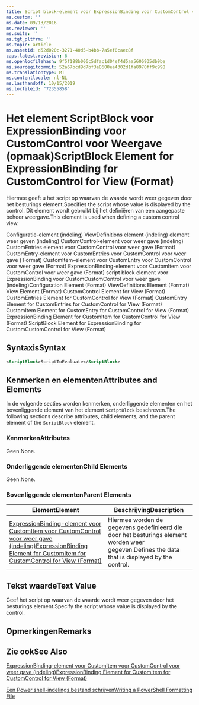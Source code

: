```yaml
---
title: Script block-element voor ExpressionBinding voor CustomControl voor weer gave (indeling) | Microsoft Docs
ms.custom: ''
ms.date: 09/13/2016
ms.reviewer: ''
ms.suite: ''
ms.tgt_pltfrm: ''
ms.topic: article
ms.assetid: d52d020c-3271-40d5-b4bb-7a5ef0caec8f
caps.latest.revision: 6
ms.openlocfilehash: 9f5f188b006c5dfac1d04ef4d5aa5606935db9be
ms.sourcegitcommit: 52a67bcd9d7bf3e8600ea4302d1fa8970ff9c998
ms.translationtype: MT
ms.contentlocale: nl-NL
ms.lasthandoff: 10/15/2019
ms.locfileid: "72355858"
---
```

# <a name="scriptblock-element-for-expressionbinding-for-customcontrol-for-view-format"></a><span data-ttu-id="eddfc-102">Het element ScriptBlock voor ExpressionBinding voor CustomControl voor Weergave (opmaak)</span><span class="sxs-lookup"><span data-stu-id="eddfc-102">ScriptBlock Element for ExpressionBinding for CustomControl for View (Format)</span></span>

<span data-ttu-id="eddfc-103">Hiermee geeft u het script op waarvan de waarde wordt weer gegeven door het besturings element.</span><span class="sxs-lookup"><span data-stu-id="eddfc-103">Specifies the script whose value is displayed by the control.</span></span> <span data-ttu-id="eddfc-104">Dit element wordt gebruikt bij het definiëren van een aangepaste beheer weergave.</span><span class="sxs-lookup"><span data-stu-id="eddfc-104">This element is used when defining a custom control view.</span></span>

<span data-ttu-id="eddfc-105">Configuratie-element (indeling) ViewDefinitions element (indeling) element weer geven (indeling) CustomControl-element voor weer gave (indeling) CustomEntries element voor CustomControl voor weer gave (Format) CustomEntry-element voor CustomEntries voor CustomControl voor weer gave ( Format) CustomItem-element voor CustomEntry voor CustomControl voor weer gave (Format) ExpressionBinding-element voor CustomItem voor CustomControl voor weer gave (Format) script block element voor ExpressionBinding voor CustomCustomControl voor weer gave (indeling)</span><span class="sxs-lookup"><span data-stu-id="eddfc-105">Configuration Element (Format) ViewDefinitions Element (Format) View Element (Format) CustomControl Element for View (Format) CustomEntries Element for CustomControl for View (Format) CustomEntry Element for CustomEntries for CustomControl for View (Format) CustomItem Element for CustomEntry for CustomControl for View (Format) ExpressionBinding Element for CustomItem for CustomControl for View (Format) ScriptBlock Element for ExpressionBinding for CustomCustomControl for View (Format)</span></span>

## <a name="syntax"></a><span data-ttu-id="eddfc-106">Syntaxis</span><span class="sxs-lookup"><span data-stu-id="eddfc-106">Syntax</span></span>

```xml
<ScriptBlock>ScriptToEvaluate</ScriptBlock>
```

## <a name="attributes-and-elements"></a><span data-ttu-id="eddfc-107">Kenmerken en elementen</span><span class="sxs-lookup"><span data-stu-id="eddfc-107">Attributes and Elements</span></span>

<span data-ttu-id="eddfc-108">In de volgende secties worden kenmerken, onderliggende elementen en het bovenliggende element van het element `ScriptBlock` beschreven.</span><span class="sxs-lookup"><span data-stu-id="eddfc-108">The following sections describe attributes, child elements, and the parent element of the `ScriptBlock` element.</span></span>

### <a name="attributes"></a><span data-ttu-id="eddfc-109">Kenmerken</span><span class="sxs-lookup"><span data-stu-id="eddfc-109">Attributes</span></span>

<span data-ttu-id="eddfc-110">Geen.</span><span class="sxs-lookup"><span data-stu-id="eddfc-110">None.</span></span>

### <a name="child-elements"></a><span data-ttu-id="eddfc-111">Onderliggende elementen</span><span class="sxs-lookup"><span data-stu-id="eddfc-111">Child Elements</span></span>

<span data-ttu-id="eddfc-112">Geen.</span><span class="sxs-lookup"><span data-stu-id="eddfc-112">None.</span></span>

### <a name="parent-elements"></a><span data-ttu-id="eddfc-113">Bovenliggende elementen</span><span class="sxs-lookup"><span data-stu-id="eddfc-113">Parent Elements</span></span>

|<span data-ttu-id="eddfc-114">Element</span><span class="sxs-lookup"><span data-stu-id="eddfc-114">Element</span></span>|<span data-ttu-id="eddfc-115">Beschrijving</span><span class="sxs-lookup"><span data-stu-id="eddfc-115">Description</span></span>|
|-------------|-----------------|
|[<span data-ttu-id="eddfc-116">ExpressionBinding-element voor CustomItem voor CustomControl voor weer gave (indeling)</span><span class="sxs-lookup"><span data-stu-id="eddfc-116">ExpressionBinding Element for CustomItem for CustomControl for View (Format)</span></span>](./expressionbinding-element-for-customitem-for-customcontrol-for-view-format.md)|<span data-ttu-id="eddfc-117">Hiermee worden de gegevens gedefinieerd die door het besturings element worden weer gegeven.</span><span class="sxs-lookup"><span data-stu-id="eddfc-117">Defines the data that is displayed by the control.</span></span>|

## <a name="text-value"></a><span data-ttu-id="eddfc-118">Tekst waarde</span><span class="sxs-lookup"><span data-stu-id="eddfc-118">Text Value</span></span>

<span data-ttu-id="eddfc-119">Geef het script op waarvan de waarde wordt weer gegeven door het besturings element.</span><span class="sxs-lookup"><span data-stu-id="eddfc-119">Specify the script whose value is displayed by the control.</span></span>

## <a name="remarks"></a><span data-ttu-id="eddfc-120">Opmerkingen</span><span class="sxs-lookup"><span data-stu-id="eddfc-120">Remarks</span></span>

## <a name="see-also"></a><span data-ttu-id="eddfc-121">Zie ook</span><span class="sxs-lookup"><span data-stu-id="eddfc-121">See Also</span></span>

[<span data-ttu-id="eddfc-122">ExpressionBinding-element voor CustomItem voor CustomControl voor weer gave (indeling)</span><span class="sxs-lookup"><span data-stu-id="eddfc-122">ExpressionBinding Element for CustomItem for CustomControl for View (Format)</span></span>](./expressionbinding-element-for-customitem-for-customcontrol-for-view-format.md)

[<span data-ttu-id="eddfc-123">Een Power shell-indelings bestand schrijven</span><span class="sxs-lookup"><span data-stu-id="eddfc-123">Writing a PowerShell Formatting File</span></span>](./writing-a-powershell-formatting-file.md)
